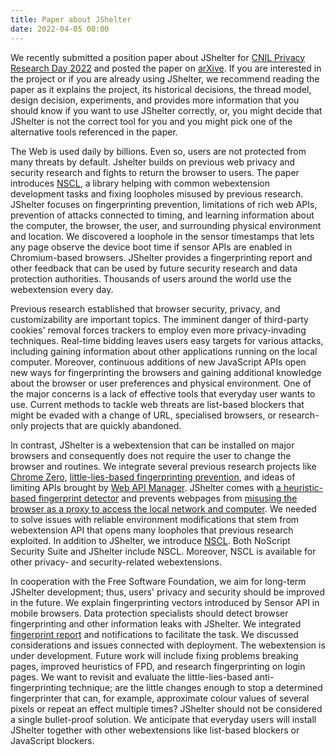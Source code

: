 ```yaml
---
title: Paper about JShelter
date: 2022-04-05 00:00
---
```


We recently submitted a position paper about JShelter for [CNIL Privacy Research Day 2022](https://www.cnil.fr/en/privacy-research-day-2022) and posted the paper on [arXive](https://arxiv.org/abs/2204.01392). If you are interested in the project or if you are already using JShelter, we recommend reading the paper as it explains the project, its historical decisions, the thread model, design decision, experiments, and provides more information that you should know if you want to use JShelter correctly, or, you might decide that JShelter is not the correct tool for you and you might pick one of the alternative tools referenced in the paper.

The Web is used daily by billions. Even so, users are not protected from many
threats by default. Jshelter builds on previous web privacy and
security research and fights to return
the browser to users. The paper introduces [NSCL](https://noscript.net/commons-library),
a library helping with common webextension development tasks and fixing
loopholes misused by previous research. JShelter
focuses on fingerprinting prevention, limitations of rich web APIs,
prevention of attacks connected to timing, and learning information about
the computer, the browser, the user, and surrounding physical environment and
location. We discovered a loophole in the sensor timestamps that lets any
page observe the device boot time if sensor APIs are enabled in Chromium-based
browsers. JShelter provides a fingerprinting report and other feedback
that can be used by future security research and data protection
authorities. Thousands of users around the world use the webextension every day.

Previous research established that browser security, privacy, and customizability are
important
topics.
The imminent danger of third-party cookies' removal forces
trackers to employ even more privacy-invading techniques. Real-time bidding
leaves users easy targets for various attacks, including gaining information
about other applications running on the local computer.
Moreover, continuous additions of new JavaScript APIs open new ways for fingerprinting
the browsers and gaining additional knowledge about the browser or user preferences
and physical environment.
One of the
major concerns is a lack of effective tools that everyday user wants to use. Current
methods to tackle web threats are list-based blockers that might be evaded with
a change of URL, specialised browsers, or research-only projects that are
quickly abandoned.

In contrast, JShelter is a webextension that can be installed on major
browsers and consequently does not require the user to change the browser and
routines. We integrate several previous research projects like [Chrome
Zero](https://github.com/IAIK/ChromeZero), [little-lies-based fingerprinting prevention](https://brave.com/privacy-updates/3-fingerprint-randomization/), and ideas of limiting APIs brought by [Web API
Manager](https://github.com/pes10k/web-api-manager). JShelter comes with [a heuristic-based fingerprint detector]((/fpdetection/))
and prevents webpages from [misusing the browser as a proxy to access the local network
and computer](/localportscanning/).
We needed to solve issues with reliable environment modifications that stem
from webextension API that opens many loopholes that previous research
exploited. In addition to JShelter, we introduce [NSCL](https://noscript.net/commons-library).
Both NoScript Security Suite and JShelter include NSCL. Moreover, NSCL is available for other privacy-
and security-related webextensions.

In cooperation with the Free Software Foundation, we
aim for long-term JShelter development; thus, users' privacy and security
should be improved in the future. We explain fingerprinting vectors introduced
by Sensor API in mobile browsers.
Data protection
specialists should detect browser fingerprinting and other information leaks
with JShelter. We
integrated [fingerprint report](/cooperation/) and notifications to facilitate the task. We discussed considerations and issues connected with
deployment. The webextension is under development. Future work will include
fixing problems breaking pages, improved heuristics of FPD, and research
fingerprinting on login pages. We want to revisit
and evaluate the little-lies-based anti-fingerprinting technique; are the little changes
enough to stop a determined fingerprinter that can, for example, approximate
colour
values of several pixels or repeat an effect multiple times?
JShelter should not be considered a single bullet-proof solution.
We anticipate that everyday users will install JShelter together with other
webextensions like
list-based blockers or JavaScript blockers.
